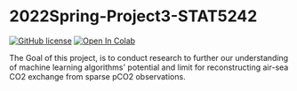 # 2022Spring-Project3-STAT5242
[![GitHub license](https://img.shields.io/github/license/Naereen/StrapDown.js.svg)](https://github.com/Naereen/StrapDown.js/blob/master/LICENSE)
[![Open In Colab](https://colab.research.google.com/assets/colab-badge.svg)](https://colab.research.google.com/drive/1O2CszXJd9nW4nCwGZ1kSxL_qQuKce828?usp=sharing)

The Goal of this project, is to conduct research to further our understanding of machine learning algorithms' potential and limit for reconstructing air-sea CO2 exchange from sparse pCO2 observations. 

